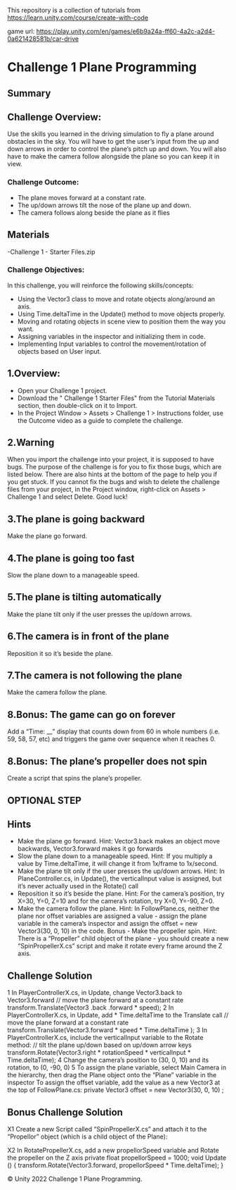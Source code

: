 This repository is a collection of tutorials from https://learn.unity.com/course/create-with-code

game url: https://play.unity.com/en/games/e6b9a24a-ff60-4a2c-a2d4-0a621428581b/car-drive
# Challenge 1 Plane Programming
## Summary
## Challenge Overview: 
Use the skills you learned in the driving simulation to fly a plane around obstacles in the sky. You will have to get the user’s input from the up and down arrows in order to control the plane’s pitch up and down. You will also have to make the camera follow alongside the plane so you can keep it in view. 

### Challenge Outcome:
- The plane moves forward at a constant rate.
- The up/down arrows tilt the nose of the plane up and down.
- The camera follows along beside the plane as it flies 

## Materials
-Challenge 1 - Starter Files.zip

### Challenge Objectives:
In this challenge, you will reinforce the following skills/concepts:
- Using the Vector3 class to move and rotate objects along/around an axis.
- Using Time.deltaTime in the Update() method to move objects properly.
- Moving and rotating objects in scene view to position them the way you want.
- Assigning variables in the inspector and initializing them in code.
- Implementing Input variables to control the movement/rotation of objects based on User input.

## 1.Overview:
- Open your Challenge 1 project.
- Download the " Challenge 1 Starter Files" from the Tutorial Materials section, then double-click on it to Import. 
- In the Project Window > Assets > Challenge 1 > Instructions folder, use the Outcome video as a guide to complete the challenge.

## 2.Warning
When you import the challenge into your project, it is supposed to have bugs. 
The purpose of the challenge is for you to fix those bugs, which are listed below. There are also hints at the bottom of the page to help you if you get stuck.
If you cannot fix the bugs and wish to delete the challenge files from your project, in the Project window, right-click on Assets > Challenge 1 and select Delete. 
Good luck!

## 3.The plane is going backward
Make the plane go forward.

## 4.The plane is going too fast
Slow the plane down to a manageable speed.

## 5.The plane is tilting automatically
Make the plane tilt only if the user presses the up/down arrows.

## 6.The camera is in front of the plane
Reposition it so it’s beside the plane.

## 7.The camera is not following the plane
Make the camera follow the plane.
## 8.Bonus: The game can go on forever
Add a “Time: __” display that counts down from 60 in whole numbers (i.e. 59, 58, 57, etc) and triggers the game over sequence when it reaches 0.

## 8.Bonus: The plane’s propeller does not spin
Create a script that spins the plane’s propeller.

## OPTIONAL STEP
## Hints
- Make the plane go forward.
Hint: Vector3.back makes an object move backwards, Vector3.forward makes it go forwards
- Slow the plane down to a manageable speed.
Hint: If you multiply a value by Time.deltaTime, it will change it from 1x/frame to 1x/second.
- Make the plane tilt only if the user presses the up/down arrows.
Hint: In PlaneController.cs, in Update(), the verticalInput value is assigned, but it’s never actually used in the Rotate() call
- Reposition it so it’s beside the plane.
Hint: For the camera’s position, try X=30, Y=0, Z=10 and for the camera’s rotation, try X=0, Y=-90, Z=0.
- Make the camera follow the plane.
Hint: In FollowPlane.cs, neither the plane nor offset variables are assigned a value - assign the plane variable in the camera’s inspector and assign the offset = new Vector3(30, 0, 10) in the code.
Bonus - Make the propeller spin.
Hint: There is a “Propeller” child object of the plane - you should create a new “SpinPropellerX.cs” script and make it rotate every frame around the Z axis.

## Challenge Solution
1 In PlayerControllerX.cs, in Update, change Vector3.back to Vector3.forward
// move the plane forward at a constant rate
transform.Translate(Vector3 .back .forward * speed);
2 In PlayerControllerX.cs, in Update, add * Time.deltaTime to the Translate call
// move the plane forward at a constant rate
transform.Translate(Vector3.forward * speed * Time.deltaTime );
3 In PlayerControllerX.cs, include the verticalInput variable to the Rotate method:
// tilt the plane up/down based on up/down arrow keys
transform.Rotate(Vector3.right * rotationSpeed * verticalInput * Time.deltaTime);
4 Change the camera’s position to (30, 0, 10) and its rotation, to (0, -90, 0)
5 To assign the plane variable, select Main Camera
in the hierarchy, then drag the Plane object onto
the “Plane” variable in the inspector
To assign the offset variable, add the value
as a new Vector3 at the top of
FollowPlane.cs:
private Vector3 offset = new Vector3(30,
0, 10) ;

## Bonus Challenge Solution
X1 Create a new Script called “SpinPropellerX.cs” and attach it to the “Propellor” object (which is
a child object of the Plane):

X2 In RotatePropellerX.cs, add a new propellorSpeed variable and Rotate the propeller on the Z
axis
private float propellorSpeed = 1000;
void Update () {
transform.Rotate(Vector3.forward, propellorSpeed * Time.deltaTime);
}

© Unity 2022 Challenge 1    Plane Programming.
